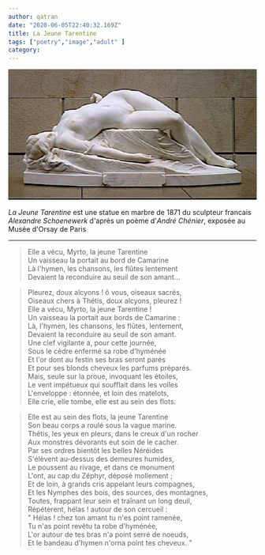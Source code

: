 ```yaml
---
author: qatran
date: "2020-06-05T22:40:32.169Z"
title: La Jeune Tarentine
tags: ["poetry","image","adult" ]
category: 
---
```


![La Jeune Tarentine de A Schoenewerk](../assets/La-jeune-Tarentine.jpg)

*La Jeune Tarentine* est une statue en marbre de 1871 du sculpteur francais *Alexandre Schoenewerk* d'après un poème d'*André Chénier*, exposée au Musée d'Orsay de Paris
- - -
> Elle a vécu, Myrto, la jeune Tarentine  
> Un vaisseau la portait au bord de Camarine   
> Là l'hymen, les chansons, les flûtes lentement   
> Devaient la reconduire au seuil de son amant...

>Pleurez, doux alcyons ! ô vous, oiseaux sacrés,\
Oiseaux chers à Thétis, doux alcyons, pleurez !\
Elle a vécu, Myrto, la jeune Tarentine !\
Un vaisseau la portait aux bords de Camarine :\
Là, l'hymen, les chansons, les flûtes, lentement,\
Devaient la reconduire au seuil de son amant.\
Une clef vigilante a, pour cette journée,\
Sous le cèdre enfermé sa robe d'hyménée\
Et l'or dont au festin ses bras seront parés\
Et pour ses blonds cheveux les parfums préparés.\
Mais, seule sur la proue, invoquant les étoiles,\
Le vent impétueux qui soufflait dans les voiles\
L'enveloppe : étonnée, et loin des matelots,\
Elle crie, elle tombe, elle est au sein des flots.

>Elle est au sein des flots, la jeune Tarentine\
Son beau corps a roulé sous la vague marine.\
Thétis, les yeux en pleurs, dans le creux d'un rocher\
Aux monstres dévorants eut soin de le cacher.\
Par ses ordres bientôt les belles Néréides\
S'élèvent au-dessus des demeures humides,\
Le poussent au rivage, et dans ce monument\
L'ont, au cap du Zéphyr, déposé mollement ;\
Et de loin, à grands cris appelant leurs compagnes,\
Et les Nymphes des bois, des sources, des montagnes,\
Toutes, frappant leur sein et traînant un long deuil,\
Répétèrent, hélas ! autour de son cercueil :\
" Hélas ! chez ton amant tu n'es point ramenée,\
Tu n'as point revêtu ta robe d'hyménée,\
L'or autour de tes bras n'a point serré de noeuds,\
Et le bandeau d'hymen n'orna point tes cheveux. "